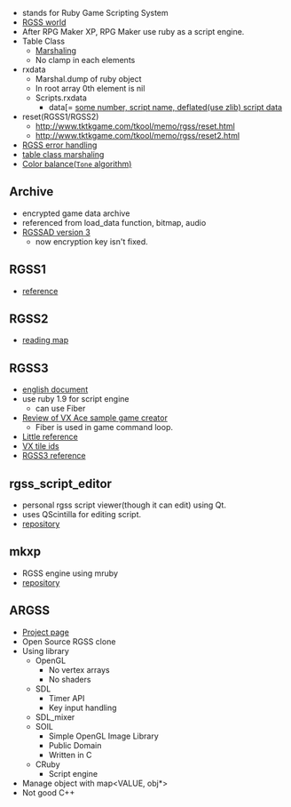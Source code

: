 * stands for Ruby Game Scripting System
* [RGSS world](http://jp.rubyist.net/magazine/?0005-RGSS)
* After RPG Maker XP, RPG Maker use ruby as a script engine.
* Table Class
  * [Marshaling](http://d.hatena.ne.jp/mirichi/20091201/p2)
  * No clamp in each elements
* rxdata
  * Marshal.dump of ruby object
  * In root array 0th element is nil
  * Scripts.rxdata
    * <nowiki>data[= [some number, script name, deflated(use zlib) script data](index])</nowiki>
* reset(RGSS1/RGSS2)
  * http://www.tktkgame.com/tkool/memo/rgss/reset.html
  * http://www.tktkgame.com/tkool/memo/rgss/reset2.html
* [RGSS error handling](http://www5f.biglobe.ne.jp/~delusion/tech/text_004.html)
* [table class marshaling](http://d.hatena.ne.jp/mirichi/20090501/p4)
* [Color balance(`Tone` algorithm)](http://en.wikipedia.org/wiki/Color_balance)

## Archive
* encrypted game data archive
* referenced from load_data function, bitmap, audio
* [RGSSAD version 3](http://forum.xentax.com/viewtopic.php?p=77000#p77000)
  * now encryption key isn't fixed.

## RGSS1
* [reference](http://k-du.de/rgss/)

## RGSS2
* [reading map](http://d.hatena.ne.jp/mirichi/20120419/p1)

## RGSS3
* [english document](http://fixato.org/rpgmaker/Manual/RPGVXAce/rgss/)
* use ruby 1.9 for script engine
  * can use Fiber
* [Review of VX Ace sample game creator](http://d.hatena.ne.jp/ktakaki/20111201/p1)
  * Fiber is used in game command loop.
* [Little reference](http://matome.naver.jp/odai/2133557964248369701)
* [VX tile ids](http://www.tktkgame.com/tkool/memo/vx/tile_id.html)
* [RGSS3 reference](http://ja.scribd.com/doc/95067279/RPG-Maker-VX-Ace-Help-RGSS3-Reference-Manual)

## rgss_script_editor
* personal rgss script viewer(though it can edit) using Qt.
* uses QScintilla for editing script.
* [repository](https://github.com/take-cheeze/rgss_script_editor)

## mkxp
* RGSS engine using mruby
* [repository](https://github.com/Ancurio/mkxp)

## ARGSS
* [Project page](http://sourceforge.net/projects/argss/)
* Open Source RGSS clone
* Using library
  * OpenGL
    * No vertex arrays
    * No shaders
  * SDL
    * Timer API
    * Key input handling
  * SDL_mixer
  * SOIL
    * Simple OpenGL Image Library
    * Public Domain
    * Written in C
  * CRuby
    * Script engine
* Manage object with map<VALUE, obj*>
* Not good C++

